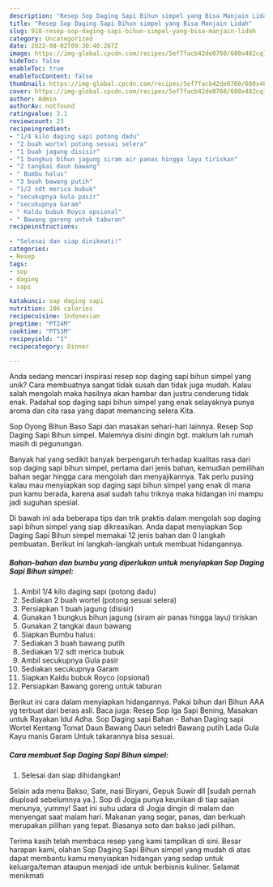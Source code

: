 ```yaml
---
description: "Resep Sop Daging Sapi Bihun simpel yang Bisa Manjain Lidah"
title: "Resep Sop Daging Sapi Bihun simpel yang Bisa Manjain Lidah"
slug: 918-resep-sop-daging-sapi-bihun-simpel-yang-bisa-manjain-lidah
category: Uncategorized
date: 2022-08-02T09:30:40.267Z
image: https://img-global.cpcdn.com/recipes/5ef7facb42de0760/680x482cq70/sop-daging-sapi-bihun-simpel-foto-resep-utama.jpg
hideToc: false
enableToc: true
enableTocContent: false
thumbnail: https://img-global.cpcdn.com/recipes/5ef7facb42de0760/680x482cq70/sop-daging-sapi-bihun-simpel-foto-resep-utama.jpg
cover: https://img-global.cpcdn.com/recipes/5ef7facb42de0760/680x482cq70/sop-daging-sapi-bihun-simpel-foto-resep-utama.jpg
author: Admin
authorAv: notfound
ratingvalue: 3.1
reviewcount: 23
recipeingredient:
- "1/4 kilo daging sapi potong dadu"
- "2 buah wortel potong sesuai selera"
- "1 buah jagung disisir"
- "1 bungkus bihun jagung siram air panas hingga layu tiriskan"
- "2 tangkai daun bawang"
- " Bumbu halus"
- "3 buah bawang putih"
- "1/2 sdt merica bubuk"
- "secukupnya Gula pasir"
- "secukupnya Garam"
- " Kaldu bubuk Royco opsional"
- " Bawang goreng untuk taburan"
recipeinstructions:

- "Selesai dan siap dinikmati!"
categories:
- Resep
tags:
- sop
- daging
- sapi

katakunci: sop daging sapi 
nutrition: 106 calories
recipecuisine: Indonesian
preptime: "PT24M"
cooktime: "PT53M"
recipeyield: "1"
recipecategory: Dinner

---
```





Anda sedang mencari inspirasi resep sop daging sapi bihun simpel yang unik? Cara membuatnya sangat tidak susah dan tidak juga mudah. Kalau salah mengolah maka hasilnya akan hambar dan justru cenderung tidak enak. Padahal sop daging sapi bihun simpel yang enak selayaknya punya aroma dan cita rasa yang dapat memancing selera Kita.





Sop Oyong Bihun Baso Sapi dan masakan sehari-hari lainnya. Resep Sop Daging Sapi Bihun simpel. Malemnya disini dingin bgt. maklum lah rumah masih di pegunungan.

Banyak hal yang sedikit banyak berpengaruh terhadap kualitas rasa dari sop daging sapi bihun simpel, pertama dari jenis bahan, kemudian pemilihan bahan segar hingga cara mengolah dan menyajikannya. Tak perlu pusing kalau mau menyiapkan sop daging sapi bihun simpel yang enak di mana pun kamu berada, karena asal sudah tahu triknya maka hidangan ini mampu jadi suguhan spesial.






Di bawah ini ada beberapa tips dan trik praktis dalam mengolah sop daging sapi bihun simpel yang siap dikreasikan. Anda dapat menyiapkan Sop Daging Sapi Bihun simpel memakai 12 jenis bahan dan 0 langkah pembuatan. Berikut ini langkah-langkah untuk membuat hidangannya.

<!--inarticleads1-->

##### Bahan-bahan dan bumbu yang diperlukan untuk menyiapkan Sop Daging Sapi Bihun simpel:

1. Ambil 1/4 kilo daging sapi (potong dadu)
1. Sediakan 2 buah wortel (potong sesuai selera)
1. Persiapkan 1 buah jagung (disisir)
1. Gunakan 1 bungkus bihun jagung (siram air panas hingga layu) tiriskan
1. Gunakan 2 tangkai daun bawang
1. Siapkan  Bumbu halus:
1. Sediakan 3 buah bawang putih
1. Sediakan 1/2 sdt merica bubuk
1. Ambil secukupnya Gula pasir
1. Sediakan secukupnya Garam
1. Siapkan  Kaldu bubuk Royco (opsional)
1. Persiapkan  Bawang goreng untuk taburan


Berikut ini cara dalam menyiapkan hidangannya. Pakai bihun dari Bihun AAA yg terbuat dari beras asli. Baca juga: Resep Sop Iga Sapi Bening, Masakan untuk Rayakan Idul Adha. Sop Daging sapi Bahan - Bahan Daging sapi Wortel Kentang Tomat Daun Bawang Daun seledri Bawang putih Lada Gula Kayu manis Garam Untuk takarannya bisa sesuai. 

<!--inarticleads2-->

##### Cara membuat Sop Daging Sapi Bihun simpel:


1. Selesai dan siap dihidangkan!

Selain ada menu Bakso, Sate, nasi Biryani, Gepuk Suwir dll [sudah pernah diupload sebelumnya ya.]. Sop di Jogja punya keunikan di tiap sajian menunya, yummy! Saat ini suhu udara di Jogja dingin di malam dan menyengat saat malam hari. Makanan yang segar, panas, dan berkuah merupakan pilihan yang tepat. Biasanya soto dan bakso jadi pilihan. 

Terima kasih telah membaca resep yang kami tampilkan di sini. Besar harapan kami, olahan Sop Daging Sapi Bihun simpel yang mudah di atas dapat membantu kamu menyiapkan hidangan yang sedap untuk keluarga/teman ataupun menjadi ide untuk berbisnis kuliner. Selamat menikmati
